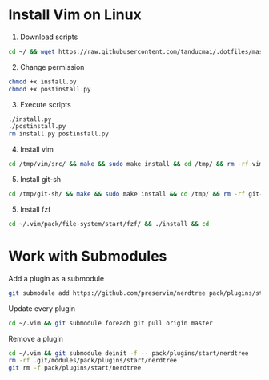 # Install Vim on Linux

1. Download scripts

```bash
cd ~/ && wget https://raw.githubusercontent.com/tanducmai/.dotfiles/master/install/install.py && wget https://raw.githubusercontent.com/tanducmai/.dotfiles/master/install/postinstall.py
```

2. Change permission

```bash
chmod +x install.py
chmod +x postinstall.py
```

3. Execute scripts

```bash
./install.py
./postinstall.py
rm install.py postinstall.py
```

4. Install vim

```bash
cd /tmp/vim/src/ && make && sudo make install && cd /tmp/ && rm -rf vim/
```

5. Install git-sh

```bash
cd /tmp/git-sh/ && make && sudo make install && cd /tmp/ && rm -rf git-sh/
```

5. Install fzf

```bash
cd ~/.vim/pack/file-system/start/fzf/ && ./install && cd
```

# Work with Submodules

Add a plugin as a submodule

```bash
git submodule add https://github.com/preservim/nerdtree pack/plugins/start/nerdtree
```

Update every plugin

```bash
cd ~/.vim && git submodule foreach git pull origin master
```

Remove a plugin

```bash
cd ~/.vim && git submodule deinit -f -- pack/plugins/start/nerdtree
rm -rf .git/modules/pack/plugins/start/nerdtree
git rm -f pack/plugins/start/nerdtree
```
